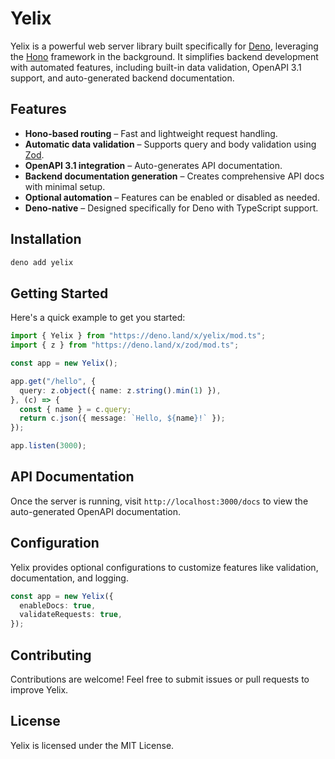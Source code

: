 # Yelix

Yelix is a powerful web server library built specifically for [Deno](https://deno.land/), leveraging the [Hono](https://hono.dev/) framework in the background. It simplifies backend development with automated features, including built-in data validation, OpenAPI 3.1 support, and auto-generated backend documentation.

## Features

- **Hono-based routing** – Fast and lightweight request handling.
- **Automatic data validation** – Supports query and body validation using [Zod](https://zod.dev/).
- **OpenAPI 3.1 integration** – Auto-generates API documentation.
- **Backend documentation generation** – Creates comprehensive API docs with minimal setup.
- **Optional automation** – Features can be enabled or disabled as needed.
- **Deno-native** – Designed specifically for Deno with TypeScript support.

## Installation

```sh
deno add yelix
```

## Getting Started

Here's a quick example to get you started:

```typescript
import { Yelix } from "https://deno.land/x/yelix/mod.ts";
import { z } from "https://deno.land/x/zod/mod.ts";

const app = new Yelix();

app.get("/hello", {
  query: z.object({ name: z.string().min(1) }),
}, (c) => {
  const { name } = c.query;
  return c.json({ message: `Hello, ${name}!` });
});

app.listen(3000);
```

## API Documentation

Once the server is running, visit `http://localhost:3000/docs` to view the auto-generated OpenAPI documentation.

## Configuration

Yelix provides optional configurations to customize features like validation, documentation, and logging.

```typescript
const app = new Yelix({
  enableDocs: true,
  validateRequests: true,
});
```

## Contributing

Contributions are welcome! Feel free to submit issues or pull requests to improve Yelix.

## License

Yelix is licensed under the MIT License.

